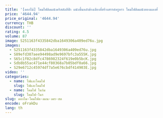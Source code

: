 ```yaml
---
title: '[ดอกไม้] โคมไฟติดผนังคริสตัลสีฟ้า ผนังพื้นหลังข้างเตียงที่สร้างสรรค์หรูหรา โคมไฟติดผนังทองแดงทั้งหมดที่ทันสมัย'
price: '4644.94'
price_original: '4644.94'
currency: THB
discount: ''
rating: 4.5
volume: 87
image: S251163f4335842dba1649306a409ed76u.jpg
images:
  - S251163f4335842dba1649306a409ed76u.jpg
  - S89efd307aee94498ad9e9697bfc3a555K.jpg
  - S65c1f02c8dfc4786982324f619e0b5bcK.jpg
  - Sdb8b55ac471e44cf80368a7b05bdf0a66.jpg
  - S29e6712c45974df7a5e676cbdf414903E.jpg
video: ''
categories:
  - name: ไฟและโคมไฟ
    slug: ไฟและโคมไฟ
  - name: โคมไฟ ในร่ม
    slug: โคมไฟ-ในร
slug: ดอกไม-โคมไฟต-ดผน-งคร-สต
encode: oFrakDu
lang: th
---
```

  